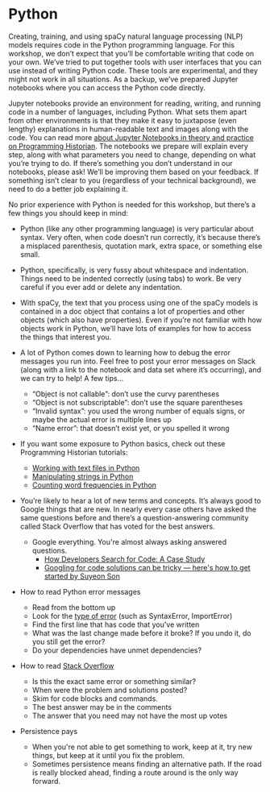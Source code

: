Python 
=======================

Creating, training, and using spaCy natural language processing (NLP) models requires code in the Python programming language. For this workshop, we don’t expect that you’ll be comfortable writing that code on your own. We’ve tried to put together tools with user interfaces that you can use instead of writing Python code. These tools are experimental, and they might not work in all situations. As a backup, we’ve prepared Jupyter notebooks where you can access the Python code directly.

Jupyter notebooks provide an environment for reading, writing, and running code in a number of languages, including Python. What sets them apart from other environments is that they make it easy to juxtapose (even lengthy) explanations in human-readable text and images along with the code. You can read more [about Jupyter Notebooks in theory and practice on Programming Historian](https://programminghistorian.org/en/lessons/jupyter-notebooks). The notebooks we prepare will explain every step, along with what parameters you need to change, depending on what you’re trying to do. If there’s something you don’t understand in our notebooks, please ask! We’ll be improving them based on your feedback. If something isn’t clear to you (regardless of your technical background), we need to do a better job explaining it.

No prior experience with Python is needed for this workshop, but there’s a few things you should keep in mind:

- Python (like any other programming language) is very particular about syntax. Very often, when code doesn’t run correctly, it’s because there’s a misplaced parenthesis, quotation mark, extra space, or something else small.
- Python, specifically, is very fussy about whitespace and indentation. Things need to be indented correctly (using tabs) to work. Be very careful if you ever add or delete any indentation.
- With spaCy, the text that you process using one of the spaCy models is contained in a doc object that contains a lot of properties and other objects (which also have properties). Even if you’re not familiar with how objects work in Python, we’ll have lots of examples for how to access the things that interest you.
- A lot of Python comes down to learning how to debug the error messages you run into. Feel free to post your error messages on Slack (along with a link to the notebook and data set where it’s occurring), and we can try to help! A few tips…
    - “Object is not callable”: don’t use the curvy parentheses
    - “Object is not subscriptable”: don’t use the square parentheses
    - “Invalid syntax”: you used the wrong number of equals signs, or maybe the actual error is multiple lines up
    - “Name error”: that doesn’t exist yet, or you spelled it wrong

- If you want some exposure to Python basics, check out these Programming Historian tutorials:
    - [Working with text files in Python](https://programminghistorian.org/en/lessons/working-with-text-files)
    - [Manipulating strings in Python](https://programminghistorian.org/en/lessons/manipulating-strings-in-python)
    - [Counting word frequencies in Python](https://programminghistorian.org/en/lessons/counting-frequencies)

- You’re likely  to  hear a lot of new  terms and concepts. It’s always good to Google  things that are new.  In nearly every case others have asked the same questions before and there’s a question-answering community called Stack Overflow that has voted for the best answers.  
    - Google everything. You're almost always asking answered questions.   
        - [How Developers Search for Code: A Case Study](https://static.googleusercontent.com/media/research.google.com/en//pubs/archive/43835.pdf)
        - [Googling for code solutions can be tricky — here's how to get started
by Suyeon Son](https://knightlab.northwestern.edu/2014/03/13/googling-for-code-solutions-can-be-tricky-heres-how-to-get-started/)

- How to read Python error messages
    - Read from the bottom up
    - Look for the [type of error](https://www.programiz.com/python-programming/exceptions) (such as SyntaxError, ImportError)
    - Find the first line that has code that you've written
    - What was the last change made before it broke? If you undo it, do you still get the error?
    - Do your dependencies have unmet dependencies?

- How to read [Stack Overflow](https://stackoverflow.com/tour)
  - Is this the exact same error or something similar?
  - When were the problem and solutions posted?
  - Skim for code blocks and commands.
  - The best answer may be in the comments
  - The answer that you need may not have the most up votes
   

- Persistence pays 
    - When you're not able to get something to work, keep at it, try new things, but keep at it until you fix the problem. 
    - Sometimes persistence means finding an alternative path.  If the road is really blocked ahead, finding a route around is the only way forward. 
